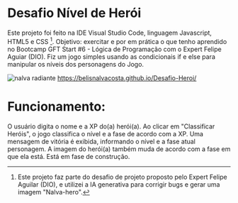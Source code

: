 # Desafio Nível de Herói
Este projeto foi feito na IDE Visual Studio Code, linguagem Javascript, HTML5 e CSS [^1].
Objetivo: exercitar e por em prática o que tenho aprendido no Bootcamp GFT Start #6 - Lógica de Programação com o Expert Felipe Aguiar (DIO).
Fiz um jogo simples usando as condicionais if e else para manipular os níveis dos personagens do Jogo.

![nalva radiante](https://github.com/user-attachments/assets/e5322555-93e3-4833-8c21-77ac615a7c26)
https://belisnalvacosta.github.io/Desafio-Heroi/

# Funcionamento:
O usuário digita o nome e a XP do(a) herói(a).
Ao clicar em "Classificar Heróis", o jogo classifica o nível e a fase de acordo com a XP.
Uma mensagem de vitória é exibida, informando o nível e a fase atual personagem.
A imagem do herói(a) também muda de acordo com a fase em que ela está. Está em fase de construção.

[^1]: Este projeto faz parte do desafio de projeto proposto pelo Expert Felipe Aguilar (DIO), e utilizei a IA generativa para corrigir bugs e gerar uma imagem "Nalva-hero". 
